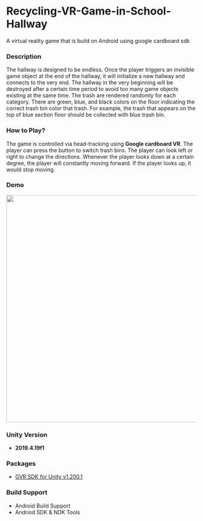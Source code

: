 # Recycling-VR-Game-in-School-Hallway
A virtual reality game that is build on Android using google cardboard sdk

### Description
The hallway is designed to be endless. Once the player triggers an invisible game object at the end of the hallway, 
it will initialize a new hallway and connects to the very end. The hallway in the very beginning will be destroyed after a certain time 
period to avoid too many game objects existing at the same time. The trash are rendered randomly for each category. 
There are green, blue, and black colors on the floor indicating the  correct trash bin color that trash. For example, 
the trash that appears on the top of blue section floor should be collected with blue trash bin.

### How to Play?
The game is controlled via head-tracking using **Google cardboard VR**. The player can press the button to switch trash bins. 
The player can look left or right to change the directions. Whenever the player looks down at a certain degree, 
the player will constantly moving forward. If the player looks up, it would stop moving.

### Demo
<img width=600px src="./demos/game_demo.gif">

### Unity Version
- **2019.4.19f1**

### Packages
- [GVR SDK for Unity v1.200.1](https://github.com/googlevr/gvr-unity-sdk/releases)

### Build Support 
- Android Build Support
- Andriod SDK & NDK Tools

